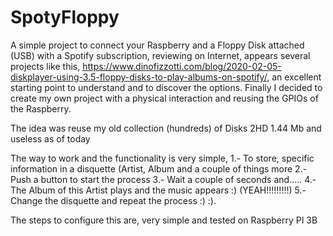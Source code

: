 # SpotyFloppy
A simple project to connect your Raspberry and a Floppy Disk attached (USB) with a Spotify subscription, reviewing on Internet, appears several projects like this, https://www.dinofizzotti.com/blog/2020-02-05-diskplayer-using-3.5-floppy-disks-to-play-albums-on-spotify/, an excellent starting point to understand and to discover the options.
Finally I decided to create my own project with a physical interaction and reusing the GPIOs of the Raspberry.

The idea was reuse my old collection (hundreds) of Disks 2HD 1.44 Mb and useless as of today

The way to work and the functionality is very simple, 
  1.- To store, specific information in a disquette (Artist, Album and a couple of things more
  2.- Push a button to start the process
  3.- Wait a couple of seconds and.....
  4.- The Album of this Artist plays and the music appears :) (YEAH!!!!!!!!!)
  5.- Change the disquette and repeat the process :) :).
    
The steps to configure this are, very simple and tested on Raspberry PI 3B
